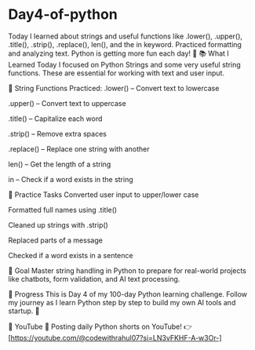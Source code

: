 # Day4-of-python
Today I learned about strings and useful functions like .lower(), .upper(), .title(), .strip(), .replace(), len(), and the in keyword. Practiced formatting and analyzing text. Python is getting more fun each day! 🚀
📚 What I Learned
Today I focused on Python Strings and some very useful string functions. These are essential for working with text and user input.

🔧 String Functions Practiced:
.lower() – Convert text to lowercase

.upper() – Convert text to uppercase

.title() – Capitalize each word

.strip() – Remove extra spaces

.replace() – Replace one string with another

len() – Get the length of a string

in – Check if a word exists in the string

🧠 Practice Tasks
Converted user input to upper/lower case

Formatted full names using .title()

Cleaned up strings with .strip()

Replaced parts of a message

Checked if a word exists in a sentence

🎯 Goal
Master string handling in Python to prepare for real-world projects like chatbots, form validation, and AI text processing.

📅 Progress
This is Day 4 of my 100-day Python learning challenge.
Follow my journey as I learn Python step by step to build my own AI tools and startup. 🚀

🎥 YouTube
📌 Posting daily Python shorts on YouTube!
👉 [https://youtube.com/@codewithrahul07?si=LN3vFKHF-A-w3Or-]











